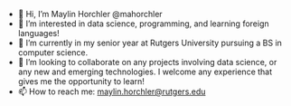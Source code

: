 - 👋 Hi, I’m Maylin Horchler @mahorchler
- 👀 I’m interested in data science, programming, and learning foreign languages!
- 🌱 I’m currently in my senior year at Rutgers University pursuing a BS in computer science.
- 💞️ I’m looking to collaborate on any projects involving data science, or any new and emerging technologies. I welcome any experience that gives me the opportunity to learn!
- 📫 How to reach me: maylin.horchler@rutgers.edu
